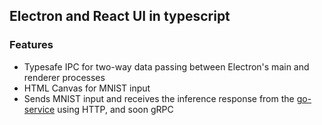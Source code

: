## Electron and React UI in typescript
### Features
- Typesafe IPC for two-way data passing between Electron's main and renderer processes
- HTML Canvas for MNIST input
- Sends MNIST input and receives the inference response from the [go-service](/go-service/) using HTTP, and soon gRPC
